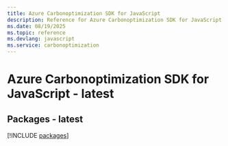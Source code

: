 ```yaml
---
title: Azure Carbonoptimization SDK for JavaScript
description: Reference for Azure Carbonoptimization SDK for JavaScript
ms.date: 08/19/2025
ms.topic: reference
ms.devlang: javascript
ms.service: carbonoptimization
---
```

# Azure Carbonoptimization SDK for JavaScript - latest
## Packages - latest
[!INCLUDE [packages](carbonoptimization-index.md)]